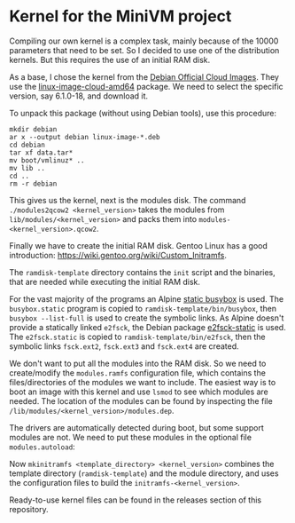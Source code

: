 # Kernel for the MiniVM project

Compiling our own kernel is a complex task, mainly
because of the 10000 parameters that need to be set.
So I decided to use one of the distribution kernels.
But this requires the use of an initial RAM disk.

As a base, I chose the kernel from the
[Debian Official Cloud Images](https://cloud.debian.org/images/cloud/).
They use the [linux-image-cloud-amd64](https://packages.debian.org/bookworm/linux-image-cloud-amd64) package.
We need to select the specific version, say 6.1.0-18, and download it.

To unpack this package (without using Debian tools), use this procedure:

```
mkdir debian
ar x --output debian linux-image-*.deb
cd debian
tar xf data.tar*
mv boot/vmlinuz* ..
mv lib ..
cd ..
rm -r debian
```

This gives us the kernel, next is the modules disk.
The command `./modules2qcow2 <kernel_version>` takes the modules
from `lib/modules/<kernel_version>` and packs them into
`modules-<kernel_version>.qcow2`.

Finally we have to create the initial RAM disk.
Gentoo Linux has a good introduction:
<https://wiki.gentoo.org/wiki/Custom_Initramfs>.

The `ramdisk-template` directory contains the `init` script and
the binaries, that are needed while executing the initial RAM disk.

For the vast majority of the programs an Alpine
[static busybox](https://pkgs.alpinelinux.org/package/edge/main/x86_64/busybox-static) is used.
The `busybox.static` program is copied to `ramdisk-template/bin/busybox`,
then `busybox --list-full` is used to create the symbolic links.
As Alpine doesn't provide a statically linked `e2fsck`, the Debian package
[e2fsck-static](https://packages.debian.org/bookworm/e2fsck-static) is used.
The `e2fsck.static` is copied to `ramdisk-template/bin/e2fsck`, then
the symbolic links `fsck.ext2`, `fsck.ext3` and `fsck.ext4` are created.

We don't want to put all the modules into the RAM disk.
So we need to create/modify the `modules.ramfs` configuration file,
which contains the files/directories of the modules we want to include.
The easiest way is to boot an image with this kernel and
use `lsmod` to see which modules are needed.
The location of the modules can be found by inspecting the file
`/lib/modules/<kernel_version>/modules.dep`.

The drivers are automatically detected during boot,
but some support modules are not.
We need to put these modules in the optional file `modules.autoload`:

Now `mkinitramfs <template_directory> <kernel_version>`
combines the template directory (`ramdisk-template`) and the module directory,
and uses the configuration files to build the `initramfs-<kernel_version>`.

Ready-to-use kernel files can be found in the releases section
of this repository.
